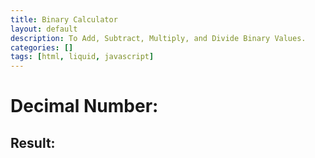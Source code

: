 ```yaml
---
title: Binary Calculator
layout: default
description: To Add, Subtract, Multiply, and Divide Binary Values.
categories: []
tags: [html, liquid, javascript]
---
```


<head>
<body>
 <h1 class="text-primary"><strong>Decimal Number:</strong>
 <h2 class="text-primary"><strong>Result:</strong>

<script>

var input = document.querySelector(".Decimal Number");

number.toString(2);
const a = parseInt(prompt("var input"));

let binary = a.toString(2);
alert('Binary number is:' + ' ' + binary);

var output = document.querySelector(".Result");
	
</script>
